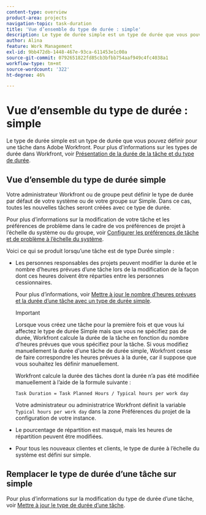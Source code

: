```yaml
---
content-type: overview
product-area: projects
navigation-topic: task-duration
title: 'Vue d’ensemble du type de durée : simple'
description: Le type de durée simple est un type de durée que vous pouvez définir pour une tâche dans Adobe Workfront.
author: Alina
feature: Work Management
exl-id: 9bb472db-1448-467e-93ca-611453e1c00a
source-git-commit: 0792651822fd85cb3bfbb754aaf949c4fc4038a1
workflow-type: tm+mt
source-wordcount: '322'
ht-degree: 46%

---
```


# Vue d’ensemble du type de durée : simple

<!-- Audited: 5/2025 -->

Le type de durée simple est un type de durée que vous pouvez définir pour une tâche dans Adobe Workfront. Pour plus d&#39;informations sur les types de durée dans Workfront, voir [Présentation de la durée de la tâche et du type de durée](../../../manage-work/tasks/taskdurtn/task-duration-and-duration-type.md).

## Vue d’ensemble du type de durée simple

Votre administrateur Workfront ou de groupe peut définir le type de durée par défaut de votre système ou de votre groupe sur Simple. Dans ce cas, toutes les nouvelles tâches seront créées avec ce type de durée.

Pour plus d’informations sur la modification de votre tâche et les préférences de problème dans le cadre de vos préférences de projet à l’échelle du système ou du groupe, voir [Configurer les préférences de tâche et de problème à l’échelle du système](../../../administration-and-setup/set-up-workfront/configure-system-defaults/set-task-issue-preferences.md).

Voici ce qui se produit lorsqu’une tâche est de type Durée simple :

* Les personnes responsables des projets peuvent modifier la durée et le nombre d’heures prévues d’une tâche lors de la modification de la façon dont ces heures doivent être réparties entre les personnes cessionnaires.

  Pour plus d’informations, voir [Mettre à jour le nombre d’heures prévues et la durée d’une tâche avec un type de durée simple](../../../manage-work/tasks/taskdurtn/update-planned-hours-duration-for-simple-duration-task.md).

  >[!IMPORTANT]
  >
  >Lorsque vous créez une tâche pour la première fois et que vous lui affectez le type de durée Simple mais que vous ne spécifiez pas de durée, Workfront calcule la durée de la tâche en fonction du nombre d&#39;heures prévues que vous spécifiez pour la tâche. Si vous modifiez manuellement la durée d&#39;une tâche de durée simple, Workfront cesse de faire correspondre les heures prévues à la durée, car il suppose que vous souhaitez les définir manuellement.
  >
  >Workfront calcule la durée des tâches dont la durée n’a pas été modifiée manuellement à l’aide de la formule suivante :
  >
  > `Task Duration = Task Planned Hours / Typical hours per work day`
  >
  >Votre administrateur ou administratrice Workfront définit la variable `Typical hours per work day` dans la zone Préférences du projet de la configuration de votre instance.

* Le pourcentage de répartition est masqué, mais les heures de répartition peuvent être modifiées.
* Pour tous les nouveaux clientes et clients, le type de durée à l’échelle du système est défini sur simple.

## Remplacer le type de durée d’une tâche sur simple

Pour plus d’informations sur la modification du type de durée d’une tâche, voir [Mettre à jour le type de durée d’une tâche](../../../manage-work/tasks/taskdurtn/update-duration-type-of-task.md).

<!--
<p data-mc-conditions="QuicksilverOrClassic.Draft mode">(NOTE: replaced with new article linked above)</p>
-->

<!--
<ol data-mc-conditions="QuicksilverOrClassic.Draft mode">
<li value="1">Go to a task for which you want to change the Duration Type.</li>
<li value="2"> <p data-mc-conditions="QuicksilverOrClassic.Quicksilver">Click <strong>Task Details</strong> in the left panel, then in the Overview area double click <strong>Duration Type</strong>. </p> </li>
<li value="3"> <p>Select <strong>Simple</strong> from the drop-down menu.</p> </li>
<li value="4">Click <strong>Save</strong> <strong>Changes</strong><strong>.</strong></li>
</ol>
-->
